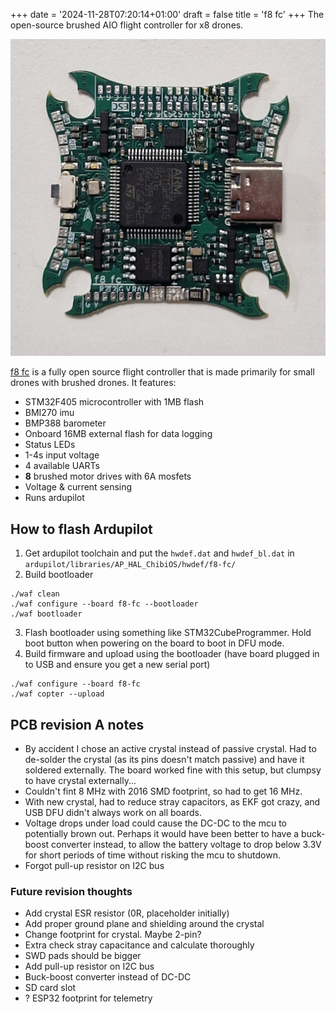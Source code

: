 +++
date = '2024-11-28T07:20:14+01:00'
draft = false
title = 'f8 fc'
+++
The open-source brushed AIO flight controller for x8 drones.

![PCB](pcb.jpg)

[f8 fc](https://github.com/victorhook/f8-fc) is a fully open source flight controller that is made primarily for small drones with brushed drones. It features:
- STM32F405 microcontroller with 1MB flash
- BMI270 imu
- BMP388 barometer
- Onboard 16MB external flash for data logging
- Status LEDs
- 1-4s input voltage
- 4 available UARTs
- **8** brushed motor drives with 6A mosfets
- Voltage & current sensing
- Runs ardupilot

## How to flash Ardupilot
1. Get ardupilot toolchain and put the `hwdef.dat` and `hwdef_bl.dat` in `ardupilot/libraries/AP_HAL_ChibiOS/hwdef/f8-fc/`
2. Build bootloader
```
./waf clean
./waf configure --board f8-fc --bootloader
./waf bootloader
```
3. Flash bootloader using something like STM32CubeProgrammer. Hold boot button when powering on the board to boot in DFU mode.
4. Build firmware and upload using the bootloader (have board plugged in to USB and ensure you get a new serial port)
```
./waf configure --board f8-fc
./waf copter --upload
```

## PCB revision A notes
- By accident I chose an active crystal instead of passive crystal. Had to de-solder the crystal (as its pins doesn't match passive) and have it soldered externally. The board worked fine with this setup, but clumpsy to have crystal externally...
- Couldn't fint 8 MHz with 2016 SMD footprint, so had to get 16 MHz. 
- With new crystal, had to reduce stray capacitors, as EKF got crazy, and USB DFU didn't always work on all boards.
- Voltage drops under load could cause the DC-DC to the mcu to potentially brown out. Perhaps it would have been better to have a buck-boost converter instead, to allow the battery voltage to drop below 3.3V for short periods of time without risking the mcu to shutdown.
- Forgot pull-up resistor on I2C bus

### Future revision thoughts
- Add crystal ESR resistor (0R, placeholder initially)
- Add proper ground plane and shielding around the crystal
- Change footprint for crystal. Maybe 2-pin?
- Extra check stray capacitance and calculate thoroughly
- SWD pads should be bigger
- Add pull-up resistor on I2C bus
- Buck-boost converter instead of DC-DC
- SD card slot
- ? ESP32 footprint for telemetry
